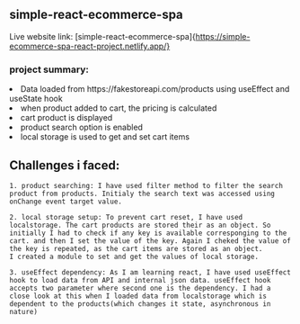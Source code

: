 ## simple-react-ecommerce-spa

Live website link: [simple-react-ecommerce-spa]{https://simple-ecommerce-spa-react-project.netlify.app/}

### project summary:

<li> Data loaded from https://fakestoreapi.com/products using useEffect and useState hook </li>
<li> when product added to cart, the pricing is calculated</li>
<li> cart product is displayed </li>
<li> product search option is enabled </li>
<li> local storage is used to get and set cart items</li>

## Challenges i faced: 
    1. product searching: I have used filter method to filter the search product from products. Initialy the search text was accessed using onChange event target value.

    2. local storage setup: To prevent cart reset, I have used localstorage. The cart products are stored their as an object. So initially I had to check if any key is available corresponging to the cart. and then I set the value of the key. Again I cheked the value of the key is repeated, as the cart items are stored as an object.
    I created a module to set and get the values of local storage.
    
    3. useEffect dependency: As I am learning react, I have used useEffect hook to load data from API and internal json data. useEffect hook accepts two parameter where second one is the dependency. I had a close look at this when I loaded data from localstorage which is dependent to the products(which changes it state, asynchronous in nature)
